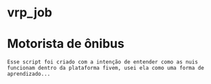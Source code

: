 # vrp_job
 
# Motorista de ônibus

`
   Esse script foi criado com a intenção de entender como as nuis funcionam dentro da plataforma fivem, usei ela como uma forma de aprendizado...
`
